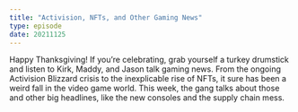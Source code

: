 ```yaml
---
title: "Activision, NFTs, and Other Gaming News"
type: episode
date: 20211125
---
```

Happy Thanksgiving! If you’re celebrating, grab yourself a turkey drumstick and listen to Kirk, Maddy, and Jason talk gaming news. From the ongoing Activision Blizzard crisis to the inexplicable rise of NFTs, it sure has been a weird fall in the video game world. This week, the gang talks about those and other big headlines, like the new consoles and the supply chain mess.